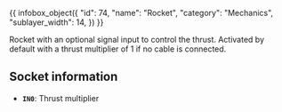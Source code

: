 {{ infobox_object({
	"id": 74,
	"name": "Rocket",
	"category": "Mechanics",
	"sublayer_width": 14,
}) }}

Rocket with an optional signal input to control the thrust. Activated by default with a thrust multiplier of 1 if no cable is connected.

## Socket information
- **`IN0`**: Thrust multiplier
